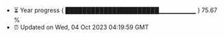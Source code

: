 - ⏳ Year progress { ██████████████████████▁▁▁▁▁▁▁▁ } 75.67 %
- ⏰ Updated on Wed, 04 Oct 2023 04:19:59 GMT

